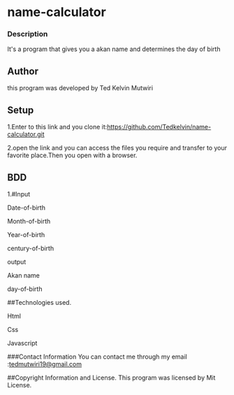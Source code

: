 # name-calculator

### Description

It's a program that gives you a akan name and determines the day of birth

## Author
this program was developed by Ted Kelvin Mutwiri

## Setup
1.Enter to this link and you clone it:https://github.com/Tedkelvin/name-calculator.git

2.open the link and you can access the files you require and transfer to your favorite place.Then you open with a browser.

## BDD
1.#Input

Date-of-birth

Month-of-birth

Year-of-birth

century-of-birth

output

Akan name

day-of-birth

##Technologies used.

Html

Css

Javascript

###Contact Information
You can contact me through my email :<a>tedmutwiri19@gmail.com</a>

##Copyright Information and License.
This program was licensed by Mit License.
